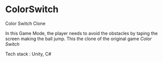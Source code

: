 # ColorSwitch
 Color Switch Clone

In this Game Mode, the player needs to avoid the obstacles by taping the screen making the ball jump.
This the clone of the original game *Color Switch*

Tech stack : Unity, C#

